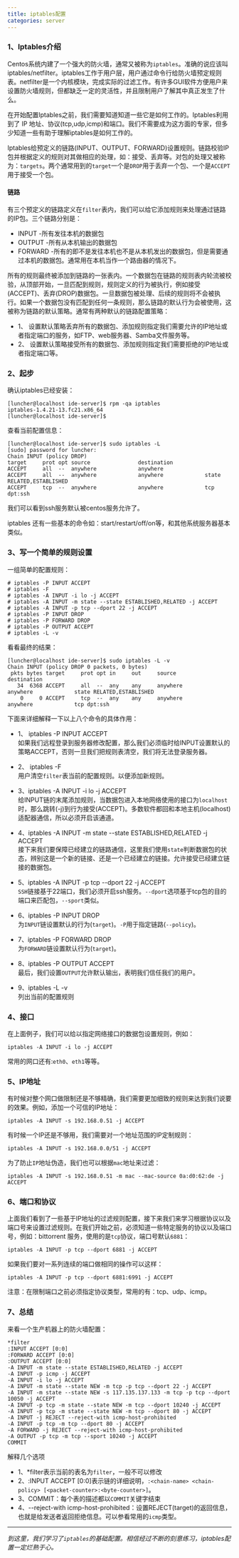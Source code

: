 ```yaml
---
title: iptables配置
categories: server
---
```

### 1、Iptables介绍

Centos系统内建了一个强大的防火墙，通常又被称为`iptables`。准确的说应该叫iptables/netfilter。iptables工作于用户层，用户通过命令行给防火墙预定规则表。netfilter是一个内核模块，完成实际的过滤工作。有许多GUI软件方便用户来设置防火墙规则，但都缺乏一定的灵活性，并且限制用户了解其中真正发生了什么。

在开始配置Iptables之前，我们需要知道知道一些它是如何工作的。Iptables利用到了 IP 地址、协议(tcp,udp,icmp)和端口。我们不需要成为这方面的专家，但多少知道一些有助于理解iptables是如何工作的。

Iptables给预定义的链路(INPUT、OUTPUT、FORWARD)设置规则。链路校验IP包并根据定义的规则对其做相应的处理，如：接受、丢弃等。对包的处理又被称为：`targets`。两个通常用到的`target`一个是`DROP`用于丢弃一个包、一个是`ACCEPT`用于接受一个包。

#### 链路  
有三个预定义的链路定义在`filter`表内，我们可以给它添加规则来处理通过链路的IP包。三个链路分别是：  
- INPUT -所有发往本机的数据包
- OUTPUT -所有从本机输出的数据包  
- FORWARD -所有的即不是发往本机也不是从本机发出的数据包，但是需要通过本机的数据包。通常用在本机当作一个路由器的情况下。

所有的规则最终被添加到链路的一张表内。一个数据包在链路的规则表内轮流被校验，从顶部开始，一旦匹配到规则，规则定义的行为被执行，例如接受(ACCEPT)、丢弃(DROP)数据包。一旦数据包被处理、后续的规则将不会被执行。如果一个数据包没有匹配到任何一条规则，那么链路的默认行为会被使用，这被称为链路的默认策略。通常有两种默认的链路配置策略：  

+ 1、 设置默认策略丢弃所有的数据包、添加规则指定我们需要允许的IP地址或者指定端口的服务，如FTP、web服务器、Samba文件服务等。  
+ 2、 设置默认策略接受所有的数据包、添加规则指定我们需要拒绝的IP地址或者指定端口等。

### 2、起步

确认iptables已经安装：  
```
[luncher@localhost ide-server]$ rpm -qa iptables
iptables-1.4.21-13.fc21.x86_64
[luncher@localhost ide-server]$
```

查看当前配置信息：  
```
[luncher@localhost ide-server]$ sudo iptables -L
[sudo] password for luncher: 
Chain INPUT (policy DROP)
target     prot opt source               destination         
ACCEPT     all  --  anywhere             anywhere            
ACCEPT     all  --  anywhere             anywhere             state RELATED,ESTABLISHED
ACCEPT     tcp  --  anywhere             anywhere             tcp dpt:ssh

```

我们可以看到ssh服务默认被centos服务允许了。

iptables 还有一些基本的命令如：start/restart/off/on等，和其他系统服务器基本类似。


### 3、写一个简单的规则设置

一组简单的配置规则：  
```  
# iptables -P INPUT ACCEPT
# iptables -F
# iptables -A INPUT -i lo -j ACCEPT
# iptables -A INPUT -m state --state ESTABLISHED,RELATED -j ACCEPT
# iptables -A INPUT -p tcp --dport 22 -j ACCEPT
# iptables -P INPUT DROP
# iptables -P FORWARD DROP
# iptables -P OUTPUT ACCEPT
# iptables -L -v
```

看看最终的结果：
```
[luncher@localhost ide-server]$ sudo iptables -L -v
Chain INPUT (policy DROP 0 packets, 0 bytes)
 pkts bytes target     prot opt in     out     source               destination         
   34  6368 ACCEPT     all  --  any    any     anywhere             anywhere             state RELATED,ESTABLISHED
    0     0 ACCEPT     tcp  --  any    any     anywhere             anywhere             tcp dpt:ssh

```

下面来详细解释一下以上八个命令的具体作用：  
+ 1、 iptables -P INPUT ACCEPT  
如果我们远程登录到服务器修改配置，那么我们必须临时给INPUT设置默认的策略ACCEPT，否则一旦我们把规则表清空，我们将无法登录服务器。  

+ 2、 iptables -F  
用户清空`filter`表当前的配置规则。以便添加新规则。  

+ 3、iptables -A INPUT -i lo -j ACCEPT  
给INPUT链的末尾添加规则，当数据包进入本地网络使用的接口为`localhost`时，那么跳转(-j)到行为接受(ACCEPT)。多数软件都回和本地主机(localhost)适配器通信，所以必须开启该通道。  

+ 4、iptables -A INPUT -m state --state ESTABLISHED,RELATED -j ACCEPT  
接下来我们要保障已经建立的链路通信，这里我们使用`state`判断数据包的状态，辨别这是一个新的链接、还是一个已经建立的链接。允许接受已经建立链接的数据包。

+ 5、iptables -A INPUT -p tcp --dport 22 -j ACCEPT  
`SSH`链接基于22端口，我们必须开启ssh服务。`--dport`选项基于tcp包的目的端口来匹配包，`--sport`类似。  

+ 6、iptables -P INPUT DROP  
为`INPUT`链设置默认的行为(`target`)。`-P`用于指定链路(`--policy`)。  

+ 7、iptables -P FORWARD DROP  
为`FORWARD`链设置默认行为(`target`)。  

+ 8、iptables -P OUTPUT ACCEPT  
最后，我们设置`OUTPUT`允许默认输出，表明我们信任我们的用户。  

+ 9、iptables -L -v  
列出当前的配置规则  


### 4、接口  

在上面例子，我们可以给以指定网络接口的数据包设置规则，例如：

```
iptables -A INPUT -i lo -j ACCEPT  
```  

常用的网口还有:`eth0`、`eth1`等等。  


### 5、IP地址

有时候对整个网口做限制还是不够精确，我们需要更加细致的规则来达到我们说要的效果。例如，添加一个可信的IP地址：
```
iptables -A INPUT -s 192.168.0.51 -j ACCEPT  
```  
有时候一个IP还是不够用，我们需要对一个地址范围的IP定制规则：
```
iptables -A INPUT -s 192.168.0.0/51 -j ACCEPT 
```  
为了防止`IP`地址伪造，我们也可以根据`mac`地址来过滤：  
```
iptables -A INPUT -s 192.168.0.51 -m mac --mac-source 0a:d0:62:de -j ACCEPT
```  

### 6、端口和协议

上面我们看到了一些基于IP地址的过滤规则配置，接下来我们来学习根据协议以及端口号来设置过滤规则。在我们开始之前，必须知道一些特定服务的协议以及端口号，例如：bittorrent 服务，使用的是`tcp`协议，端口号默认`6881`：  
```
iptables -A INPUT -p tcp --dport 6881 -j ACCEPT
```  
如果我们要对一系列连续的端口做相同的操作可以这样：  
```
iptables -A INPUT -p tcp --dport 6881:6991 -j ACCEPT  
```  
注意：在限制端口之前必须指定协议类型，常用的有：tcp、udp、icmp。  

### 7、总结  
来看一个生产机器上的防火墙配置：

```
*filter
:INPUT ACCEPT [0:0]
:FORWARD ACCEPT [0:0]
:OUTPUT ACCEPT [0:0]
-A INPUT -m state --state ESTABLISHED,RELATED -j ACCEPT
-A INPUT -p icmp -j ACCEPT
-A INPUT -i lo -j ACCEPT
-A INPUT -m state --state NEW -m tcp -p tcp --dport 22 -j ACCEPT
-A INPUT -m state --state NEW -s 117.135.137.133 -m tcp -p tcp --dport 10050 -j ACCEPT
-A INPUT -p tcp -m state --state NEW -m tcp --dport 10240 -j ACCEPT
-A INPUT -p tcp -m state --state NEW -m tcp --dport 80 -j ACCEPT
-A INPUT -j REJECT --reject-with icmp-host-prohibited
-A INPUT -p tcp -m tcp --dport 80 -j ACCEPT
-A FORWARD -j REJECT --reject-with icmp-host-prohibited
-A OUTPUT -p tcp -m tcp --sport 10240 -j ACCEPT
COMMIT

```  
解释几个选项  
- 1、*filter表示当前的表名为`filter`，一般不可以修改  
- 2、:INPUT ACCEPT [0:0]表示链的详细说明，`:<chain-name> <chain-policy> [<packet-counter>:<byte-counter>]`。 
- 3、COMMIT：每个表的描述都以`COMMIT`关键字结束  
- 4、--reject-with icmp-host-prohibited：设置REJECT(target)的返回信息，也就是给发送者返回拒绝信息。可以参看常用的`icmp`类型。

---  
*到这里，我们学习了`iptables`的基础配置。相信经过不断的刻意练习，iptables配置一定烂熟于心。*





